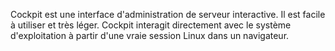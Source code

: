 Cockpit est une interface d'administration de serveur interactive. Il est facile à utiliser et très léger. Cockpit interagit directement avec le système d'exploitation à partir d'une vraie session Linux dans un navigateur.